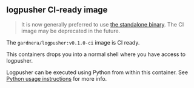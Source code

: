 ## logpusher CI-ready image

> It is now generally preferred to use [the standalone binary](standalone.md).
> The CI image may be deprecated in the future.

The `gardnera/logpusher:v0.1.0-ci` image is CI ready.

This containers drops you into a normal shell where you have access to logpusher.

Logpusher can be executed using Python from within this container. See [Python usage instructions](python.md) for more info.